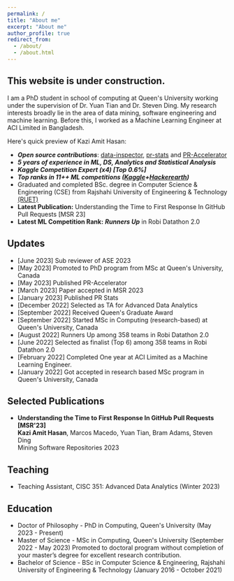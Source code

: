 ```yaml
---
permalink: /
title: "About me"
excerpt: "About me"
author_profile: true
redirect_from:
  - /about/
  - /about.html
---
```


## This website is under construction.

I am a PhD student in school of computing at Queen's University working under the supervision of Dr. Yuan Tian and Dr. Steven Ding. My research interests broadly lie in the area of data mining, software engineering and machine learning. Before this, I worked as a Machine Learning Engineer at ACI Limited in Bangladesh.

Here's quick preview of Kazi Amit Hasan:

- **_Open source contributions_**: [data-inspector](https://pypi.org/project/data-inspector/), [pr-stats](https://pypi.org/project/pr-stats/) and [PR-Accelerator](https://github.com/RISElabQueens/PR-Accelerator)
- **_5 years of experience in ML, DS, Analytics and Statistical Analysis_**
- **_Kaggle Competition Expert (x4) [Top 0.6%]_**
- **_Top ranks in 11++ ML competitions ([Kaggle](https://www.kaggle.com/amithasanshuvo)+[Hackerearth](https://www.hackerearth.com/@kaziamit))_**
- Graduated and completed BSc. degree in Computer Science & Engineering (CSE) from Rajshahi University of Engineering & Technology [(RUET)](https://www.ruet.ac.bd/)
- **Latest Publication:** Understanding the Time to First Response In GitHub Pull Requests [MSR 23]
- **Latest ML Competition Rank:** **_Runners Up_** in Robi Datathon 2.0

## Updates

<ul>
          <li> [June 2023] Sub reviewer of ASE 2023</li>
          <li> [May 2023] Promoted to PhD program from MSc at Queen's University, Canada</li>
          <li> [May 2023] Published PR-Accelerator</li>
          <li> [March 2023] Paper accepted in MSR 2023</li>
          <li> [January 2023] Published PR Stats</li>
          <li> [December 2022] Selected as TA for Advanced Data Analytics</li>
          <li> [September 2022] Received Queen's Graduate Award</li>
          <li> [September 2022] Started MSc in Computing (research-based) at Queen's University, Canada</li>
          <li> [August 2022] Runners Up among 358 teams in Robi Datathon 2.0</li>
          <li> [June 2022] Selected as finalist (Top 6) among 358 teams in Robi Datathon 2.0</li>
          <li> [February 2022] Completed One year at ACI Limited as a Machine Learning Engineer.</li>
          <li> [January 2022] Got accepted in research based MSc program in Queen's University, Canada</li>

</ul>

## Selected Publications

<ul>
	<li><b> Understanding the Time to First Response In GitHub Pull Requests [MSR'23]</b>
			<br/>
			<b>Kazi Amit Hasan</b>, Marcos Macedo, Yuan Tian, Bram Adams, Steven Ding
			<br/>
			Mining Software Repositories 2023
			<br/>
	</li>
</ul>

## Teaching

<ul>
	<li>
		Teaching Assistant, CISC 351: Advanced Data Analytics (Winter 2023)
	</li>
</ul>

## Education

<ul>
	<li> Doctor of Philosophy - PhD in Computing, Queen's University (May 2023 - Present)
  </li>
  <li> Master of Science - MSc in Computing, Queen's University (September 2022 - May 2023)
  Promoted to doctoral program without completion of your master’s degree for excellent research contribution.
  </li>
  <li>Bachelor of Science - BSc in Computer Science & Engineering, Rajshahi University of Engineering & Technology
 (January 2016 - October 2021)</li>
</ul>